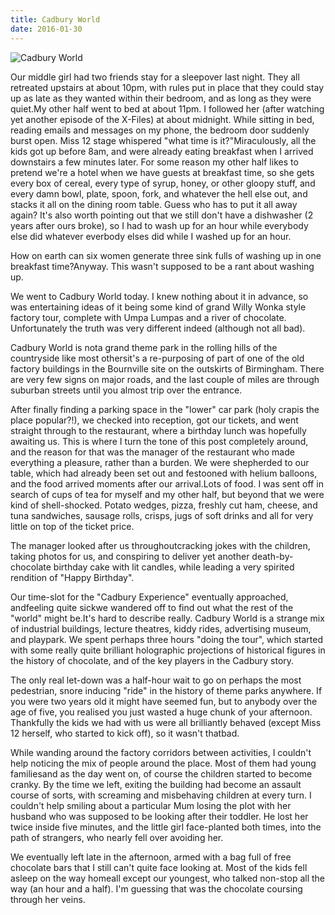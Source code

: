```yaml
---
title: Cadbury World
date: 2016-01-30
---
```


![Cadbury World](https://source.unsplash.com/DWyRC2juMgs/1600x900)

Our middle girl had two friends stay for a sleepover last night. They all retreated upstairs at about 10pm, with rules put in place that they could stay up as late as they wanted within their bedroom, and as long as they were quiet.My other half went to bed at about 11pm. I followed her (after watching yet another episode of the X-Files) at about midnight. While sitting in bed, reading emails and messages on my phone, the bedroom door suddenly burst open. Miss 12 stage whispered "what time is it?"Miraculously, all the kids got up before 8am, and were already eating breakfast when I arrived downstairs a few minutes later. For some reason my other half likes to pretend we're a hotel when we have guests at breakfast time, so she gets every box of cereal, every type of syrup, honey, or other gloopy stuff, and every damn bowl, plate, spoon, fork, and whatever the hell else out, and stacks it all on the dining room table. Guess who has to put it all away again? It's also worth pointing out that we still don't have a dishwasher (2 years after ours broke), so I had to wash up for an hour while everybody else did whatever everbody elses did while I washed up for an hour.

How on earth can six women generate three sink fulls of washing up in one breakfast time?Anyway. This wasn't supposed to be a rant about washing up.

We went to Cadbury World today. I knew nothing about it in advance, so was entertaining ideas of it being some kind of grand Willy Wonka style factory tour, complete with Umpa Lumpas and a river of chocolate. Unfortunately the truth was very different indeed (although not all bad).

Cadbury World is nota grand theme park in the rolling hills of the countryside like most othersit's a re-purposing of part of one of the old factory buildings in the Bournville site on the outskirts of Birmingham. There are very few signs on major roads, and the last couple of miles are through suburban streets until you almost trip over the entrance.

After finally finding a parking space in the "lower" car park (holy crapis the place popular?!), we checked into reception, got our tickets, and went straight through to the restaurant, where a birthday lunch was hopefully awaiting us. This is where I turn the tone of this post completely around, and the reason for that was the manager of the restaurant who made everything a pleasure, rather than a burden. We were shepherded to our table, which had already been set out and festooned with helium balloons, and the food arrived moments after our arrival.Lots of food. I was sent off in search of cups of tea for myself and my other half, but beyond that we were kind of shell-shocked. Potato wedges, pizza, freshly cut ham, cheese, and tuna sandwiches, sausage rolls, crisps, jugs of soft drinks and all for very little on top of the ticket price.

The manager looked after us throughoutcracking jokes with the children, taking photos for us, and conspiring to deliver yet another death-by-chocolate birthday cake with lit candles, while leading a very spirited rendition of "Happy Birthday".

Our time-slot for the "Cadbury Experience" eventually approached, andfeeling quite sickwe wandered off to find out what the rest of the "world" might be.It's hard to describe really. Cadbury World is a strange mix of industrial buildings, lecture theatres, kiddy rides, advertising museum, and playpark. We spent perhaps three hours "doing the tour", which started with some really quite brilliant holographic projections of historical figures in the history of chocolate, and of the key players in the Cadbury story.

The only real let-down was a half-hour wait to go on perhaps the most pedestrian, snore inducing "ride" in the history of theme parks anywhere. If you were two years old it might have seemed fun, but to anybody over the age of five, you realised you just wasted a huge chunk of your afternoon. Thankfully the kids we had with us were all brilliantly behaved (except Miss 12 herself, who started to kick off), so it wasn't thatbad.

While wanding around the factory corridors between activities, I couldn't help noticing the mix of people around the place. Most of them had young familiesand as the day went on, of course the children started to become cranky. By the time we left, exiting the building had become an assault course of sorts, with screaming and misbehaving children at every turn. I couldn't help smiling about a particular Mum losing the plot with her husband who was supposed to be looking after their toddler. He lost her twice inside five minutes, and the little girl face-planted both times, into the path of strangers, who nearly fell over avoiding her.

We eventually left late in the afternoon, armed with a bag full of free chocolate bars that I still can't quite face looking at. Most of the kids fell asleep on the way homeall except our youngest, who talked non-stop all the way (an hour and a half). I'm guessing that was the chocolate coursing through her veins.